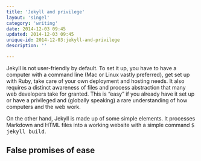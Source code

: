 ```yaml
---
title: 'Jekyll and privilege'
layout: 'singel'
category: 'writing'
date: 2014-12-03 09:45
updated: 2014-12-03 09:45
unique-id: 2014-12-03:jekyll-and-privilege
description: ''

---
```


Jekyll is not user-friendly by default. To set it up, you have to have a computer with a command line (Mac or Linux vastly preferred), get set up with Ruby, take care of your own deployment and hosting needs. It also requires a distinct awareness of files and process abstraction that many web developers take for granted. This is “easy” if you already have it set up or have a privileged and (globally speaking) a rare understanding of how computers and the web work.

On the other hand, Jekyll is made up of some simple elements. It processes Markdown and HTML files into a working website with a simple command <samp>$ jekyll build</samp>.

## False promises of ease